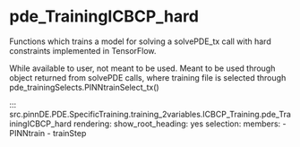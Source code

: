 # pde_TrainingICBCP_hard

Functions which trains a model for solving a solvePDE_tx call with hard constraints implemented in TensorFlow.

While available to user, not meant to be used. Meant to be used through
object returned from solvePDE calls, where training file is selected through pde_trainingSelects.PINNtrainSelect_tx()

::: src.pinnDE.PDE.SpecificTraining.training_2variables.ICBCP_Training.pde_TrainingICBCP_hard
    rendering:
      show_root_heading: yes
    selection:
      members:
        - PINNtrain
        - trainStep